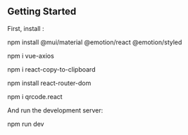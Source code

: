 ## Getting Started

First, install :

npm install @mui/material @emotion/react @emotion/styled

npm i vue-axios

npm i react-copy-to-clipboard

npm install react-router-dom

npm i qrcode.react



And run the development server:

npm run dev

